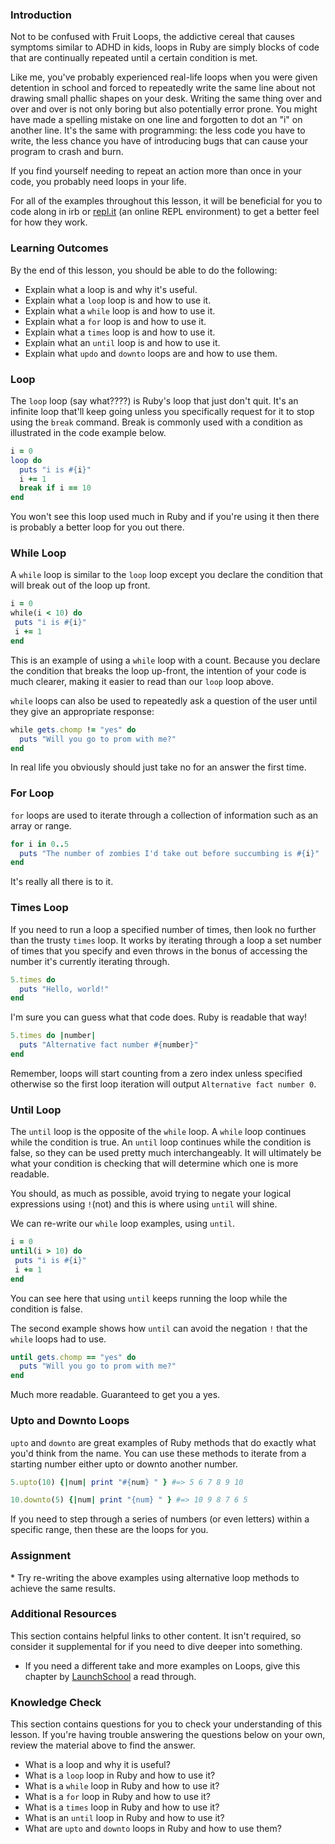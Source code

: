 ### Introduction

Not to be confused with Fruit Loops, the addictive cereal that causes symptoms similar to ADHD in kids, loops in Ruby are simply blocks of code that are continually repeated until a certain condition is met.

Like me, you've probably experienced real-life loops when you were given detention in school and forced to repeatedly write the same line about not drawing small phallic shapes on your desk. Writing the same thing over and over and over is not only boring but also potentially error prone. You might have made a spelling mistake on one line and forgotten to dot an "i" on another line. It's the same with programming: the less code you have to write, the less chance you have of introducing bugs that can cause your program to crash and burn.

If you find yourself needing to repeat an action more than once in your code, you probably need loops in your life.

For all of the examples throughout this lesson, it will be beneficial for you to code along in irb or [repl.it](https://repl.it/languages/ruby) (an online REPL environment) to get a better feel for how they work.

### Learning Outcomes
By the end of this lesson, you should be able to do the following:

 - Explain what a loop is and why it's useful.
 - Explain what a `loop` loop is and how to use it.
 - Explain what a `while` loop is and how to use it.
 - Explain what a `for` loop is and how to use it.
 - Explain what a `times` loop is and how to use it.
 - Explain what an `until` loop is and how to use it.
 - Explain what `updo` and `downto` loops are and how to use them.

### Loop
The `loop` loop (say what????) is Ruby's loop that just don't quit. It's an infinite loop that'll keep going unless you specifically request for it to stop using the `break` command. Break is commonly used with a condition as illustrated in the code example below.

~~~ruby
i = 0
loop do
  puts "i is #{i}"
  i += 1
  break if i == 10
end
~~~

You won't see this loop used much in Ruby and if you're using it then there is probably a better loop for you out there.

### While Loop

A `while` loop is similar to the `loop` loop except you declare the condition that will break out of the loop up front.

~~~ruby
i = 0
while(i < 10) do
 puts "i is #{i}"
 i += 1
end
~~~
This is an example of using a `while` loop with a count. Because you declare the condition that breaks the loop up-front, the intention of your code is much clearer, making it easier to read than our `loop` loop above.

`while` loops can also be used to repeatedly ask a question of the user until they give an appropriate response:

~~~ruby
while gets.chomp != "yes" do
  puts "Will you go to prom with me?"
end
~~~
In real life you obviously should just take no for an answer the first time.


### For Loop

`for` loops are used to iterate through a collection of information such as an array or range.

~~~ruby
for i in 0..5
  puts "The number of zombies I'd take out before succumbing is #{i}"
end
~~~
It's really all there is to it.


### Times Loop

If you need to run a loop a specified number of times, then look no further than the trusty `times` loop. It works by iterating through a loop a set number of times that you specify and even throws in the bonus of accessing the number it's currently iterating through.

~~~ruby
5.times do
  puts "Hello, world!"
end
~~~
I'm sure you can guess what that code does. Ruby is readable that way!

~~~ruby
5.times do |number|
  puts "Alternative fact number #{number}"
end
~~~
Remember, loops will start counting from a zero index unless specified otherwise so the first loop iteration will output `Alternative fact number 0`.


### Until Loop

The `until` loop is the opposite of the `while` loop. A `while` loop continues while the condition is true. An `until` loop continues while the condition is false, so they can be used pretty much interchangeably. It will ultimately be what your condition is checking that will determine which one is more readable.

You should, as much as possible, avoid trying to negate your logical expressions using `!`(not) and this is where using `until` will shine.

We can re-write our `while` loop examples, using `until`.


~~~ruby
i = 0
until(i > 10) do
 puts "i is #{i}"
 i += 1
end
~~~

You can see here that using `until` keeps running the loop while the condition is false.

The second example shows how `until` can avoid the negation `!` that the `while` loops had to use.

~~~ruby
until gets.chomp == "yes" do
  puts "Will you go to prom with me?"
end
~~~
Much more readable. Guaranteed to get you a yes.


### Upto and Downto Loops

`upto` and `downto` are great examples of Ruby methods that do exactly what you'd think from the name. You can use these methods to iterate from a starting number either upto or downto another number.

~~~ruby
5.upto(10) {|num| print "#{num} " } #=> 5 6 7 8 9 10

10.downto(5) {|num| print "{num} " } #=> 10 9 8 7 6 5
~~~

If you need to step through a series of numbers (or even letters) within a specific range, then these are the loops for you.


### Assignment

<div class="lesson-content__panel" markdown="1">
* Try re-writing the above examples using alternative loop methods to achieve the same results.
</div>

### Additional Resources
This section contains helpful links to other content. It isn't required, so consider it supplemental for if you need to dive deeper into something.

* If you need a different take and more examples on Loops, give this chapter by [LaunchSchool](https://launchschool.com/books/ruby/read/loops_iterators#simpleloop) a read through.

### Knowledge Check
This section contains questions for you to check your understanding of this lesson. If you're having trouble answering the questions below on your own, review the material above to find the answer.

 * What is a loop and why it is useful?
 * What is a `loop` loop in Ruby and how to use it?
 * What is a `while` loop in Ruby and how to use it?
 * What is a `for` loop in Ruby and how to use it?
 * What is a `times` loop in Ruby and how to use it?
 * What is an `until` loop in Ruby and how to use it?
 * What are `upto` and `downto` loops in Ruby and how to use them?
